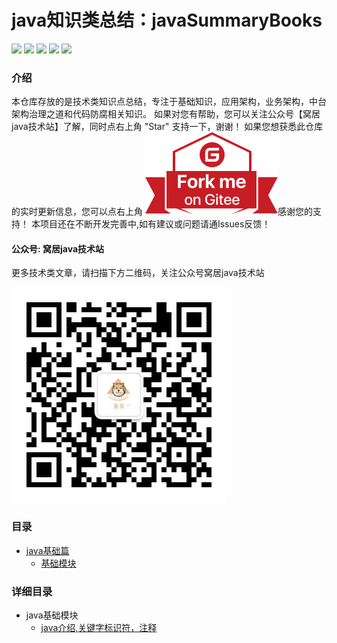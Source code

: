 # java知识类总结：javaSummaryBooks

![](https://badgen.net/badge/original/javaSummaryBooks/orange) ![](https://badgen.net/badge/organization/join%20us/138c7b) ![](https://badgen.net/badge/books/read%20together/cyan) ![](https://badgen.net/badge/readers/share%20together/cyan) ![](https://badgen.net/badge/PRs/welcome/green)

### 介绍

本仓库存放的是技术类知识点总结，专注于基础知识，应用架构，业务架构，中台架构治理之道和代码防腐相关知识。
如果对您有帮助，您可以关注公众号【窝居java技术站】了解，同时点右上角 "Star" 支持一下，谢谢！
如果您想获悉此仓库的实时更新信息，您可以点右上角 [![Fork me on Gitee](./img/forkme.svg)](https://gitee.com/yuan625/java-summary-books)感谢您的支持！
本项目还在不断开发完善中,如有建议或问题请通Issues反馈！

#### 公众号: 窝居java技术站
更多技术类文章，请扫描下方二维码，关注公众号窝居java技术站

![](./img/gongzhonghao.jpg)


### 目录

- [java基础篇](#java基础模块)
    - [基础模块](#java基础模块)



### 详细目录

- java基础模块
    - [java介绍,关键字标识符，注释](./doc/base/javabase/java介绍,关键字标识符，注释.md)